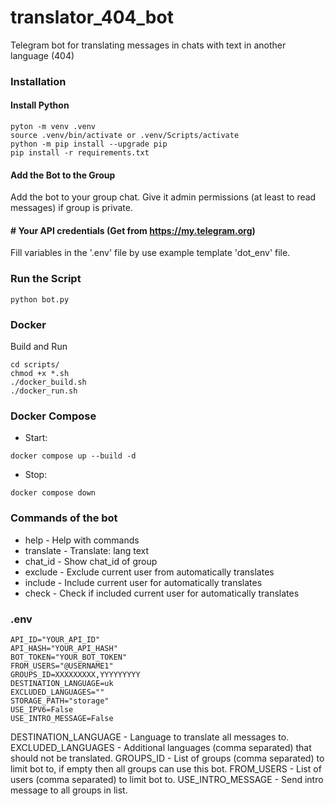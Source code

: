 # translator_404_bot
Telegram bot for translating messages in chats with text in another language (404)


### Installation

#### Install Python
```
pyton -m venv .venv
source .venv/bin/activate or .venv/Scripts/activate
python -m pip install --upgrade pip
pip install -r requirements.txt
```

#### Add the Bot to the Group
 Add the bot to your group chat.
 Give it admin permissions (at least to read messages) if group is private.


#### # Your API credentials (Get from https://my.telegram.org)
Fill variables in the '.env' file by use example template 'dot_env' file.


### Run the Script
```
python bot.py
```

### Docker
Build and Run
```
cd scripts/
chmod +x *.sh
./docker_build.sh
./docker_run.sh
```

### Docker Compose
- Start:
```
docker compose up --build -d
```
- Stop:
```
docker compose down
```

### Commands of the bot

- help - Help with commands
- translate - Translate: lang text
- chat_id  - Show chat_id of group
- exclude - Exclude current user from automatically translates
- include - Include current user for automatically translates
- check - Check if included current user for automatically translates


### .env

```dotenv
API_ID="YOUR_API_ID"
API_HASH="YOUR_API_HASH"
BOT_TOKEN="YOUR_BOT_TOKEN"
FROM_USERS="@USERNAME1"
GROUPS_ID=XXXXXXXXX,YYYYYYYYY
DESTINATION_LANGUAGE=uk
EXCLUDED_LANGUAGES=""
STORAGE_PATH="storage"
USE_IPV6=False
USE_INTRO_MESSAGE=False
```
DESTINATION_LANGUAGE - Language to translate all messages to.
EXCLUDED_LANGUAGES - Additional languages (comma separated) that should not be translated.
GROUPS_ID - List of groups (comma separated) to limit bot to, if empty then all groups can use this bot.
FROM_USERS - List of users (comma separated) to limit bot to.
USE_INTRO_MESSAGE - Send intro message to all groups in list.